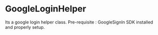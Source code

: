 # GoogleLoginHelper
Its a google login helper class. Pre-requisite : GoogleSignIn SDK installed and properly setup.
